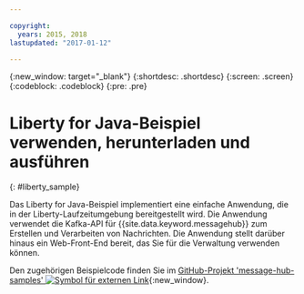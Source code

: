 ```yaml
---

copyright:
  years: 2015, 2018
lastupdated: "2017-01-12"

---
```


{:new_window: target="_blank"}
{:shortdesc: .shortdesc}
{:screen: .screen}
{:codeblock: .codeblock}
{:pre: .pre}

# Liberty for Java-Beispiel verwenden, herunterladen und ausführen
{: #liberty_sample}

Das Liberty for Java-Beispiel implementiert eine einfache Anwendung, die in der Liberty-Laufzeitumgebung bereitgestellt wird. Die Anwendung verwendet die Kafka-API für {{site.data.keyword.messagehub}} zum Erstellen und Verarbeiten von Nachrichten.
Die Anwendung stellt darüber hinaus ein Web-Front-End bereit, das Sie für die Verwaltung verwenden können.

Den zugehörigen Beispielcode finden Sie im [GitHub-Projekt 'message-hub-samples' ![Symbol für externen Link](../../icons/launch-glyph.svg "Symbol für externen Link")](https://github.com/ibm-messaging/message-hub-samples/tree/master/kafka-java-liberty-sample){:new_window}.
